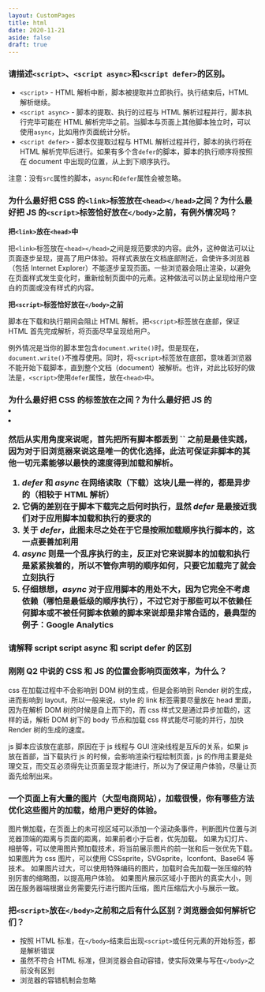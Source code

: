 ```yaml
---
layout: CustomPages
title: html
date: 2020-11-21
aside: false
draft: true
---
```


### 请描述`<script>`、`<script async>`和`<script defer>`的区别。

- `<script>` - HTML 解析中断，脚本被提取并立即执行。执行结束后，HTML 解析继续。
- `<script async>` - 脚本的提取、执行的过程与 HTML 解析过程并行，脚本执行完毕可能在 HTML 解析完毕之前。当脚本与页面上其他脚本独立时，可以使用`async`，比如用作页面统计分析。
- `<script defer>` - 脚本仅提取过程与 HTML 解析过程并行，脚本的执行将在 HTML 解析完毕后进行。如果有多个含`defer`的脚本，脚本的执行顺序将按照在 document 中出现的位置，从上到下顺序执行。

注意：没有`src`属性的脚本，`async`和`defer`属性会被忽略。

### 为什么最好把 CSS 的`<link>`标签放在`<head></head>`之间？为什么最好把 JS 的`<script>`标签恰好放在`</body>`之前，有例外情况吗？

**把`<link>`放在`<head>`中**

把`<link>`标签放在`<head></head>`之间是规范要求的内容。此外，这种做法可以让页面逐步呈现，提高了用户体验。将样式表放在文档底部附近，会使许多浏览器（包括 Internet Explorer）不能逐步呈现页面。一些浏览器会阻止渲染，以避免在页面样式发生变化时，重新绘制页面中的元素。这种做法可以防止呈现给用户空白的页面或没有样式的内容。

**把`<script>`标签恰好放在`</body>`之前**

脚本在下载和执行期间会阻止 HTML 解析。把`<script>`标签放在底部，保证 HTML 首先完成解析，将页面尽早呈现给用户。

例外情况是当你的脚本里包含`document.write()`时。但是现在，`document.write()`不推荐使用。同时，将`<script>`标签放在底部，意味着浏览器不能开始下载脚本，直到整个文档（document）被解析。也许，对此比较好的做法是，`<script>`使用`defer`属性，放在`<head>`中。

### 为什么最好把 CSS 的<link>标签放在<head></head>之间？为什么最好把 JS 的<script>标签恰好放在</body>之前，有例外情况吗？

把<link>放在<head>中

把<link>标签放在<head></head>之间是规范要求的内容。此外，这种做法可以让页面逐步呈现，提高了用户体验。将样式表放在文档底部附近，会使许多浏览器（包括 Internet Explorer）不能逐步呈现页面。一些浏览器会阻止渲染，以避免在页面样式发生变化时，重新绘制页面中的元素。这种做法可以防止呈现给用户空白的页面或没有样式的内容。

把<script>标签恰好放在</body>之前

脚本在下载和执行期间会阻止 HTML 解析。把<script>标签放在底部，保证 HTML 首先完成解析，将页面尽早呈现给用户。

例外情况是当你的脚本里包含 document.write()时。但是现在，document.write()不推荐使用。同时，将<script>标签放在底部，意味着浏览器不能开始下载脚本，直到整个文档（document）被解析。也许，对此比较好的做法是，<script>使用 defer 属性，放在<head>中。

### defer 和 async 的区别

先来试个一句话解释仨，当浏览器碰到 `script` 脚本的时候：

1. <script src="script.js"></script>
2. <script async src="script.js"></script>
3. <script defer src="myscript.js"></script>

然后从实用角度来说呢，首先把所有脚本都丢到 `` 之前是最佳实践，因为对于旧浏览器来说这是唯一的优化选择，此法可保证非脚本的其他一切元素能够以最快的速度得到加载和解析。

1. _defer_ 和 _async_ 在网络读取（下载）这块儿是一样的，都是异步的（相较于 HTML 解析）
2. 它俩的差别在于脚本下载完之后何时执行，显然 _defer_ 是最接近我们对于应用脚本加载和执行的要求的
3. 关于 _defer_，此图未尽之处在于它是按照加载顺序执行脚本的，这一点要善加利用
4. _async_ 则是一个乱序执行的主，反正对它来说脚本的加载和执行是紧紧挨着的，所以不管你声明的顺序如何，只要它加载完了就会立刻执行
5. 仔细想想，_async_ 对于应用脚本的用处不大，因为它完全不考虑依赖（哪怕是最低级的顺序执行），不过它对于那些可以不依赖任何脚本或不被任何脚本依赖的脚本来说却是非常合适的，最典型的例子：Google Analytics

### 请解释 script script async 和 script defer 的区别

### 刚刚 Q2 中说的 CSS 和 JS 的位置会影响页面效率，为什么？

css 在加载过程中不会影响到 DOM 树的生成，但是会影响到 Render 树的生成，进而影响到 layout，所以一般来说，style 的 link 标签需要尽量放在 head 里面，因为在解析 DOM 树的时候是自上而下的，而 css 样式又是通过异步加载的，这样的话，解析 DOM 树下的 body 节点和加载 css 样式能尽可能的并行，加快 Render 树的生成的速度。

js 脚本应该放在底部，原因在于 js 线程与 GUI 渲染线程是互斥的关系，如果 js 放在首部，当下载执行 js 的时候，会影响渲染行程绘制页面，js 的作用主要是处理交互，而交互必须得先让页面呈现才能进行，所以为了保证用户体验，尽量让页面先绘制出来。

### 一个页面上有大量的图片（大型电商网站），加载很慢，你有哪些方法优化这些图片的加载，给用户更好的体验。

图片懒加载，在页面上的未可视区域可以添加一个滚动条事件，判断图片位置与浏览器顶端的距离与页面的距离，如果前者小于后者，优先加载。
如果为幻灯片、相册等，可以使用图片预加载技术，将当前展示图片的前一张和后一张优先下载。
如果图片为 css 图片，可以使用 CSSsprite，SVGsprite，Iconfont、Base64 等技术。
如果图片过大，可以使用特殊编码的图片，加载时会先加载一张压缩的特别厉害的缩略图，以提高用户体验。
如果图片展示区域小于图片的真实大小，则因在服务器端根据业务需要先行进行图片压缩，图片压缩后大小与展示一致。

### 把`<script>`放在`</body>`之前和之后有什么区别？浏览器会如何解析它们？

- 按照 HTML 标准，在`</body>`结束后出现`<script>`或任何元素的开始标签，都是解析错误
- 虽然不符合 HTML 标准，但浏览器会自动容错，使实际效果与写在`</body>`之前没有区别
- 浏览器的容错机制会忽略<script>之前的`</body>`，视作`<script>`仍在 body 体内。省略`</body>`和`</html>`闭合标签符合 HTML 标准，服务器可以利用这一标准尽可能少输出内容

### 异步加载 js 方法

1. 指定 async 属性
   指定 async 属性的目的是不让页面等待两个脚本下载和执行，从而异步加载页面其他内容。 为此，建议异步脚本不要在加载期间修改 DOM。
   执行顺序：让脚本在加载完可用时立即执行,异步脚本一定会在页面的 load 事件前执行，但可能会在 DOMContentLoaded 事件触发之前或之 后执行。

```html
<!DOCTYPE html>
<html>
  <head>
    <title>Example HTML Page</title>
    <script type="text/javascript" async src="example1.js"></script>
    <script type="text/javascript" async src="example2.js"></script>
  </head>
  <body>
    <!-- 这里放内容 -->
  </body>
</html>
```

2. defer 属性
   执行顺序：在 dom 加载完毕后执行，defer 脚本的执行会在 window.onload 之前，其他没有添加 defer 属性的 script 标签之后

```html
<!DOCTYPE html>
<html lang="en">
  <head>
    <title></title>
    <meta charset="UTF-8" />
  </head>
  <script>
    window.onload = function() {
      console.log('window.onload')
    }
  </script>
  <script src="js/defer.js" defer></script>
  <script>
    console.log('normal')
  </script>
  <body></body>
</html>
```

3. 利用 XHR 异步加载 js 内容并执行

```html
<!DOCTYPE html>
<html lang="en">
  <head>
    <title></title>
    <meta charset="UTF-8" />
  </head>
  <script>
    var xhr = new XMLHttpRequest()
    xhr.open('get', 'js/defer.js', true)
    xhr.send()
    xhr.onreadystatechange = function() {
      if (xhr.readyState == 4 && xhr.status == 200) {
        eval(xhr.responseText)
      }
    }
  </script>
  <body></body>
</html>
```

4. 动态创建 script 标签

```js
var script = document.createElement('script')
script.src = 'js/test.js'
document.head.appendChild(script)
```

5. iframe 方式
   用 iframe 加载一个同源的子页面，让子页面的 js 影响当前的父页面
6. requirejs
7. import
